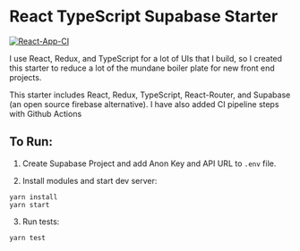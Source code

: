 # React TypeScript Supabase Starter

[![React-App-CI](https://github.com/mwolfhoffman/react-jack/actions/workflows/main.yml/badge.svg?branch=master)](https://github.com/mwolfhoffman/react-typescript-supabase-starter/actions/workflows/main.yml)


I use React, Redux, and TypeScript for a lot of UIs that I build, so I created this starter to reduce a lot of the mundane boiler plate for new front end projects. 

This starter includes React, Redux, TypeScript, React-Router, and Supabase (an open source firebase alternative). I have also added CI pipeline steps with Github Actions

## To Run: 

1. Create Supabase Project and add Anon Key and API URL to `.env` file.

2. Install modules and start dev server: 
```
yarn install
yarn start
```

3. Run tests:
```
yarn test
```
